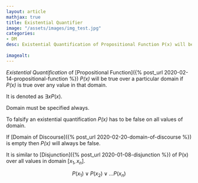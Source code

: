 ```yaml
---
layout: article
mathjax: true
title: Existential Quantifier
image: "/assets/images/img_test.jpg"
categories:
- DM
desc: Existential Quantification of Propositional Function P(x) will be true over a particular domain if P(x) is true over any value in that domain.
 
imagealt: 
---
```


*Existential Quantification* of [Propositional Function]({% post_url 2020-02-14-propositional-function %}) *P(x)* will be true over a particular domain if *P(x)* is true over any value in that domain.

It is denoted as $\exists xP(x)$.


































































































































































































































































































































































Domain must be specified always.

To falsify an existential quantification *P(x)* has to be false on all values of domain.

If [Domain of Discourse]({% post_url 2020-02-20-domain-of-discourse %}) is empty then *P(x)* will always be false.

It is similar to [Disjunction]({% post_url 2020-01-08-disjunction %}) of P(x) over all values in domain [$x_1, x_n$].

































































































































































































































































































































































$$P(x_1) \vee P(x_2) \vee \dots P(x_n)$$
































































































































































































































































































































































